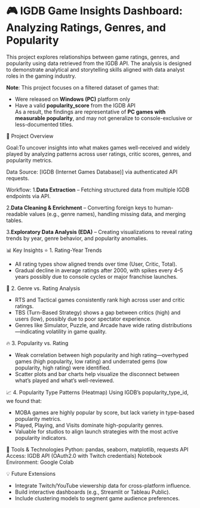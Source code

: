 # 🎮 IGDB Game Insights Dashboard: Analyzing Ratings, Genres, and Popularity

This project explores relationships between game ratings, genres, and popularity using data retrieved from the IGDB API. The analysis is designed to demonstrate analytical and storytelling skills aligned with data analyst roles in the gaming industry.

**Note**: This project focuses on a filtered dataset of games that:
- Were released on **Windows (PC)** platform only
- Have a valid **popularity_score** from the IGDB API  
As a result, the findings are representative of **PC games with measurable popularity**, and may not generalize to console-exclusive or less-documented titles.

📌 Project Overview

Goal:To uncover insights into what makes games well-received and widely played by analyzing patterns across user ratings, critic scores, genres, and popularity metrics.

Data Source:
[IGDB (Internet Games Database)] via authenticated API requests.

Workflow:
1.**Data Extraction** – Fetching structured data from multiple IGDB endpoints via API.

2.**Data Cleaning & Enrichment** – Converting foreign keys to human-readable values (e.g., genre names), handling missing data, and merging tables.

3.**Exploratory Data Analysis (EDA)** – Creating visualizations to reveal rating trends by year, genre behavior, and popularity anomalies.


📊 Key Insights
⭐ 1. Rating-Year Trends
- All rating types show aligned trends over time (User, Critic, Total).
- Gradual decline in average ratings after 2000, with spikes every 4–5 years possibly due to console cycles or major franchise launches.

🧠 2. Genre vs. Rating Analysis
- RTS and Tactical games consistently rank high across user and critic ratings.
- TBS (Turn-Based Strategy) shows a gap between critics (high) and users (low), possibly due to poor spectator experience.
- Genres like Simulator, Puzzle, and Arcade have wide rating distributions—indicating volatility in game quality.

🔥 3. Popularity vs. Rating
- Weak correlation between high popularity and high rating—overhyped games (high popularity, low rating) and underrated gems (low popularity, high rating) were identified.
- Scatter plots and bar charts help visualize the disconnect between what’s played and what’s well-reviewed.

📈 4. Popularity Type Patterns (Heatmap)
Using IGDB’s popularity_type_id, we found that:
- MOBA games are highly popular by score, but lack variety in type-based popularity metrics.
- Played, Playing, and Visits dominate high-popularity genres.
- Valuable for studios to align launch strategies with the most active popularity indicators.

🧰 Tools & Technologies
Python: pandas, seaborn, matplotlib, requests
API Access: IGDB API (OAuth2.0 with Twitch credentials)
Notebook Environment: Google Colab

💡 Future Extensions
- Integrate Twitch/YouTube viewership data for cross-platform influence.
- Build interactive dashboards (e.g., Streamlit or Tableau Public).
- Include clustering models to segment game audience preferences.
